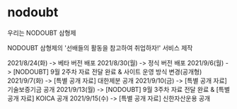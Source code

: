 # nodoubt
우리는 NODOUBT 삼형제

NODOUBT 삼형제의 '선배들의 활동을 참고하여 취업하자!' 서비스 제작

2021/8/24(화) -> 베타 버전 배포
2021/8/30(월) -> 정식 버전 배포
2021/9/6(월) -> [NODOUBT] 9월 2주차 자료 전달 완료 & 사이트 운영 방식 변경(공개형)
2021/9/7(화) -> [특별 공개 자료] 대한제분 공개
2021/9/10(금) -> [특별 공개 자료] 기술보증기금 공개
2021/9/13(월) -> [NODOUBT] 9월 3주차 자료 전달 완료 & [특별 공개 자료] KOICA 공개
2021/9/15(수) -> [특별 공개 자료] 신한자산운용 공개
